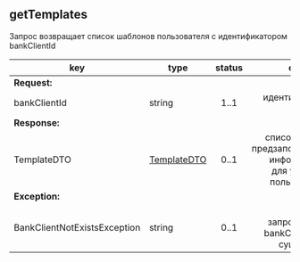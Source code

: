 ## getTemplates

Запрос возвращает список шаблонов пользователя с идентификатором bankClientId

key | type | status | comment
--- | ---- | :----: | ---:
**Request:** | | |
bankClientId | string | 1..1 | идентификатор клиента
**Response:** | | |
TemplateDTO | [TemplateDTO](#templatedto) | 0..1 | список форм с предзаполненной информацией для удобства пользователя
**Exception:** | | |
BankClientNotExistsException | string | 0..1 | клиент с запрошенным bankClientId не существует
